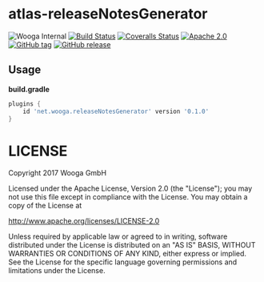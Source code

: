 atlas-releaseNotesGenerator
==========================

![Wooga Internal](https://img.shields.io/badge/wooga-internal-lightgray.svg?style=flat-square)
[![Build Status](https://img.shields.io/travis/wooga/atlas-releaseNotesGenerator/master.svg?style=flat-square)](https://travis-ci.org/wooga/atlas-releaseNotesGenerator)
[![Coveralls Status](https://img.shields.io/coveralls/wooga/atlas-releaseNotesGenerator/master.svg?style=flat-square)](https://coveralls.io/github/wooga/atlas-releaseNotesGenerator?branch=master)
[![Apache 2.0](https://img.shields.io/badge/license-Apache%202-blue.svg?style=flat-square)](https://raw.githubusercontent.com/wooga/atlas-releaseNotesGenerator/master/LICENSE)
[![GitHub tag](https://img.shields.io/github/tag/wooga/atlas-releaseNotesGenerator.svg?style=flat-square)]()
[![GitHub release](https://img.shields.io/github/release/wooga/atlas-releaseNotesGenerator.svg?style=flat-square)]()


Usage
-------------------

**build.gradle**
```groovy
plugins {
    id 'net.wooga.releaseNotesGenerator' version '0.1.0'
}
```

LICENSE
=======

Copyright 2017 Wooga GmbH

Licensed under the Apache License, Version 2.0 (the "License");
you may not use this file except in compliance with the License.
You may obtain a copy of the License at

<http://www.apache.org/licenses/LICENSE-2.0>

Unless required by applicable law or agreed to in writing, software
distributed under the License is distributed on an "AS IS" BASIS,
WITHOUT WARRANTIES OR CONDITIONS OF ANY KIND, either express or implied.
See the License for the specific language governing permissions and
limitations under the License.

<!-- Links -->
[atlas-paket]:      https://github.com/wooga/atlas-paket
[atlas-unity]:      https://github.com/wooga/atlas-unity
[nebula-release]:  https://github.com/nebula-plugins/nebula-release-plugin
[gradle-git]:       https://github.com/ajoberstar/gradle-git
[visteg]:           https://github.com/mmalohlava/gradle-visteg
[paket]:            https://fsprojects.github.io/Paket/
[nuget]:            https://www.nuget.org/

[yes]:                  https://atlas-resources.wooga.com/icons/icon_check.svg "yes"
[no]:                   https://atlas-resources.wooga.com/icons/icon_uncheck.svg "no"
